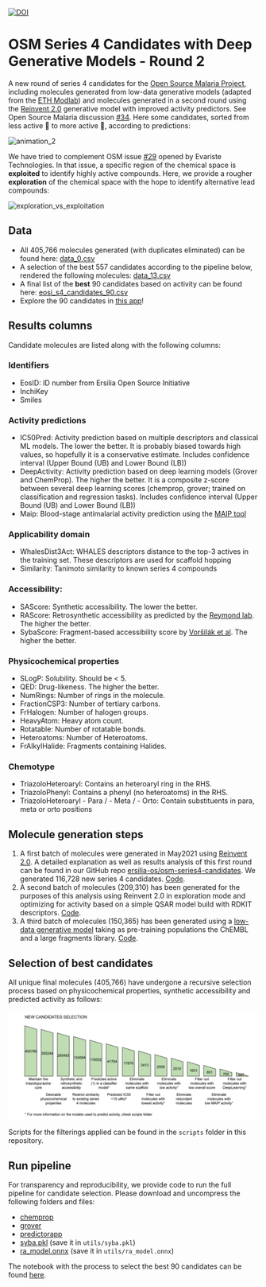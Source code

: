 [![DOI](https://zenodo.org/badge/387736782.svg)](https://zenodo.org/badge/latestdoi/387736782)

# OSM Series 4 Candidates with Deep Generative Models - Round 2

A new round of series 4 candidates for the [Open Source Malaria Project](https://github.com/opensourcemalaria), including molecules generated from low-data generative models (adapted from the [ETH Modlab](https://github.com/ETHmodlab/virtual_libraries)) and molecules generated in a second round using the [Reinvent 2.0](https://github.com/MolecularAI/Reinvent) generative model with improved activity predictors. See Open Source Malaria discussion [#34](https://github.com/OpenSourceMalaria/Series4_PredictiveModel/issues/34). Here some candidates, sorted from less active 🔴 to more active 🔵, according to predictions:

![animation_2](https://user-images.githubusercontent.com/19725330/126907922-99d365db-e671-42bb-a6a1-4227af9243e5.gif)

We have tried to complement OSM issue [#29](https://github.com/OpenSourceMalaria/Series4_PredictiveModel/issues/34) opened by Evariste Technologies. In that issue, a specific region of the chemical space is **exploited** to identify highly active compounds. Here, we provide a rougher **exploration** of the chemical space with the hope to identify alternative lead compounds:

![exploration_vs_exploitation](https://user-images.githubusercontent.com/19725330/126868711-f834d617-6a0d-44c5-927f-11abd36541b7.png)


## Data

- All 405,766 molecules generated (with duplicates eliminated) can be found here: [data_0.csv](https://github.com/ersilia-os/osm-series4-candidates-2/blob/main/scripts/results/data_0.csv)
- A selection of the best 557 candidates according to the pipeline below, rendered the following molecules: [data_13.csv](https://github.com/ersilia-os/osm-series4-candidates-2/blob/main/scripts/results/data_13.csv)
- A final list of the **best** 90 candidates based on activity can be found here: [eosi_s4_candidates_90.csv](https://github.com/ersilia-os/osm-series4-candidates-2/blob/main/scripts/results/eosi_s4_candidates_90.csv)
- Explore the 90 candidates in [this app](https://share.streamlit.io/ersilia-os/osm-series4-candidates-2/main/app.py)!

## Results columns

Candidate molecules are listed along with the following columns:

### Identifiers

- EosID: ID number from Ersilia Open Source Initiative
- InchiKey
- Smiles

### Activity predictions

- IC50Pred: Activity prediction based on multiple descriptors and classical ML models. The lower the better. It is probably biased towards high values, so hopefully it is a conservative estimate. Includes confidence interval (Upper Bound (UB) and Lower Bound (LB))
- DeepActivity: Activity prediction based on deep learning models (Grover and ChemProp). The higher the better. It is a composite z-score between several deep learning scores (chemprop, grover; trained on classification and regression tasks). Includes confidence interval (Upper Bound (UB) and Lower Bound (LB))
- Maip: Blood-stage antimalarial activity prediction using the [MAIP tool](https://www.ebi.ac.uk/chembl/maip/)

### Applicability domain

- WhalesDist3Act: WHALES descriptors distance to the top-3 actives in the training set. These
descriptors are used for scaffold hopping
- Similarity: Tanimoto similarity to known series 4 compounds

### Accessibility:

- SAScore: Synthetic accessibility. The lower the better.
- RAScore: Retrosynthetic accessibility as predicted by the [Reymond lab](https://github.com/reymond-group/RAscore). The higher the better.
- SybaScore: Fragment-based accessibility score by [Voršilák et al](https://jcheminf.biomedcentral.com/articles/10.1186/s13321-020-00439-2). The higher the better.

### Physicochemical properties

- SLogP: Solubility. Should be < 5.
- QED: Drug-likeness. The higher the better.
- NumRings: Number of rings in the molecule.
- FractionCSP3: Number of tertiary carbons.
- FrHalogen: Number of halogen groups.
- HeavyAtom: Heavy atom count.
- Rotatable: Number of rotatable bonds.
- Heteroatoms: Number of Heteroatoms.
- FrAlkylHalide: Fragments containing Halides.

### Chemotype

- TriazoloHeteroaryl: Contains an heteroaryl ring in the RHS.
- TriazoloPhenyl: Contains a phenyl (no heteroatoms) in the RHS.
- TriazoloHeteroaryl - Para / - Meta / - Orto: Contain substituents in para, meta or orto positions

## Molecule generation steps

1. A first batch of molecules were generated in May2021 using [Reinvent 2.0](https://github.com/MolecularAI/Reinvent). A detailed explanation as well as results analysis of this first round can be found in our GitHub repo [ersilia-os/osm-series4-candidates](https://github.com/ersilia-os/osm-series4-candidates). We generated 116,728 new series 4 candidates. [Code](https://github.com/ersilia-os/osm-series4-candidates).
2. A second batch of molecules (209,310) has been generated for the purposes of this analysis using Reinvent 2.0 in exploration mode and optimizing for activity based on a simple QSAR model build with RDKIT descriptors. [Code](https://drive.google.com/drive/folders/1YDfnBz8EEKw5bB6q5htM0cVbOf8A8N_n?usp=sharing).
3. A third batch of molecules (150,365) has been generated using a [low-data generative model](https://github.com/ETHmodlab/virtual_libraries) taking as pre-training populations the ChEMBL and a large fragments library. [Code](https://drive.google.com/drive/folders/1YCj5l2jzpXlyB6aPK5JjgTyfzttNbC3k?usp=sharing).

## Selection of best candidates

All unique final molecules (405,766) have undergone a recursive selection process based on physicochemical properties, synthetic accessibility and predicted activity as follows:

![](images/selection01.png)

Scripts for the filterings applied can be found in the `scripts` folder in this repository.

## Run pipeline

For transparency and reproducibility, we provide code to run the full pipeline for candidate selection. Please download and uncompress the following folders and files:

* [chemprop](https://drive.google.com/file/d/1WDN3NRTC4T98f-6St9YT8wDXO8foZOg5/view?usp=sharing)
* [grover](https://drive.google.com/file/d/11_zSh1635KcP6GGgiVTozmE96A1N-z-U/view?usp=sharing)
* [predictorapp](https://drive.google.com/file/d/1skShCUFMrpkLFJvYqvxbQU5DpPsC86Ii/view?usp=sharing)
* [syba.pkl](https://drive.google.com/file/d/1tPA1vprB7gEwxMy_25Cz_PqDIEtzOBXK/view?usp=sharing) (save it in `utils/syba.pkl`)
* [ra_model.onnx](https://drive.google.com/file/d/1x_Y5oOZOnxkb1hHjs8B9a8wlbF8izlGf/view?usp=sharing) (save it in `utils/ra_model.onnx`)

The notebook with the process to select the best 90 candidates can be found [here](https://deepnote.com/project/Open-Source-Malaria-Series-4-Round-2-Zq8tjyh_Q4qjsK0NKdSk0A/%2Feosi_s4_candidates_90.csv).
